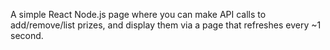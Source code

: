 A simple React Node.js page where you can make API calls to add/remove/list prizes, and display them via a page that refreshes every ~1 second. 
